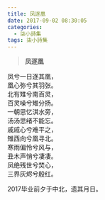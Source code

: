 ```yaml
---
title: 凤逐凰
date: 2017-09-02 08:30:05
categories:
  - 柒小詩集
tags: 柒小詩集
---
```



>**凤逐凰**

凤兮一日逐其凰，  
凰心弥兮其羽张。  
北有雉兮南百灵，  
百灵噪兮雉分扬。  
一朝思忆淇水旁，  
汤汤思绪不能忘。  
戚戚心兮难平之，  
雉西向兮凰寻北。  
寒雨偏怜兮风与，  
丑木声悄兮凄凄。  
凤绝残世兮焚心，  
三界灰烬兮殷红。  

2017毕业前夕于中北，遗其月日。